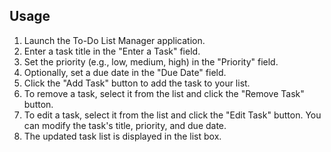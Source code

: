 ## Usage

1. Launch the To-Do List Manager application.
2. Enter a task title in the "Enter a Task" field.
3. Set the priority (e.g., low, medium, high) in the "Priority" field.
4. Optionally, set a due date in the "Due Date" field.
5. Click the "Add Task" button to add the task to your list.
6. To remove a task, select it from the list and click the "Remove Task" button.
7. To edit a task, select it from the list and click the "Edit Task" button. You can modify the task's title, priority, and due date.
8. The updated task list is displayed in the list box.
